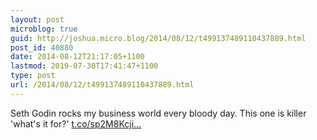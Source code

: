 ```yaml
---
layout: post
microblog: true
guid: http://joshua.micro.blog/2014/08/12/t499137489110437889.html
post_id: 40880
date: 2014-08-12T21:17:05+1100
lastmod: 2019-07-30T17:41:47+1100
type: post
url: /2014/08/12/t499137489110437889.html
---
```

Seth Godin rocks my business world every bloody day. This one is killer 'what's it for?' [t.co/sp2M8Kcji...](http://t.co/sp2M8KcjiD)
